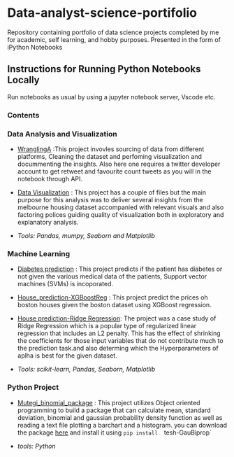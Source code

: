 # Data-analyst-science-portifolio
Repository containing portfolio of data science projects completed by me for academic, self learning, and hobby purposes. Presented in the form of iPython Notebooks

## Instructions for Running Python Notebooks Locally
Run notebooks as usual by using a jupyter notebook server, Vscode etc.

### Contents
  ### Data Analysis and Visualization
  
  * [WranglingA](https://github.com/MutegiMk/Data-analyst-science-portifolio/tree/main/WranglingA) :This project invovles sourcing of data from different platforms,       Cleaning the dataset and perfoming visualization and docummenting the insights. Also here one requires a twitter developer account to get retweet and favourite         count tweets as you will in the notebook through API.
  
  * [Data Visualization](https://github.com/MutegiMk/Data-analyst-science-portifolio/tree/main/Data%20Visualization) : This project has a couple of files but the main     purpose for this analysis was to deliver several insights from the melbourne housing dataset accompanied with relevant visuals and also factoring polices guiding       quality of visualization both in exploratory and explanatory analysis.
  
  * _Tools: Pandas, mumpy, Seaborn and Matplotlib_
  
  ### Machine Learning
   * [Diabetes prediction](https://github.com/MutegiMk/Data-analyst-science-portifolio/blob/main/Diabetes%20prediction.ipynb) : This project predicts if the patient        has diabetes or not given the various medical data of the patients, Support vector machines (SVMs) is incoporated.
   
   * [House_prediction-XGBoostReg](https://mutegimk.github.io/Data-analyst-science-portifolio/House_prediction-XGBoostReg) : This project predict the prices oh boston        houses given the boston dataset using XGBoost regression.

  *  [House prediction-Ridge Regression](https://mutegimk.github.io/Data-analyst-science-portifolio/House-prediction-Ridge-Regression): The project was a case study of        Ridge Regression which is a popular type of regularized linear regression that includes an L2 penalty. This has the effect of shrinking the coefficients for            those input variables that do not contribute much to the prediction task.and also determing which the Hyperparameters of aplha is best for the given dataset.
  
  *  _Tools: scikit-learn, Pandas, Seaborn, Matplotlib_
  
  ### Python Project
   * [Mutegi_binomial_package](https://github.com/MutegiMk/Data-analyst-science-portifolio/tree/main/mutegi_binomial_package) : This project utilizes Object oriented        programming to build a package that can calculate mean, standard deviation, binomial and gaussian probability density function as well as reading a text file          plotting a barchart and a histogram. you can download the package [here](https://pypi.org/project/tesh-gaubiprop/) and install it using `pip install 
    `tesh-GauBiprop`
    
   * _tools: Python_
   
